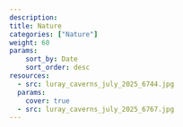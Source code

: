 ```yaml
---
description: 
title: Nature
categories: ["Nature"]
weight: 60
params:
    sort_by: Date
    sort_order: desc
resources:
  - src: luray_caverns_july_2025_6744.jpg
  params:
    cover: true
  - src: luray_caverns_july_2025_6767.jpg
---
```


